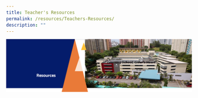 ```yaml
---
title: Teacher's Resources
permalink: /resources/Teachers-Resources/
description: ""
---
```

![](/images/Resourcesheader.png)